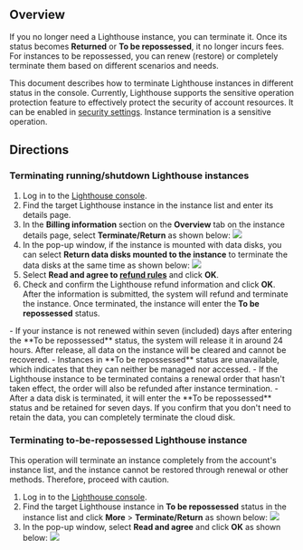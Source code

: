 ## Overview
If you no longer need a Lighthouse instance, you can terminate it. Once its status becomes **Returned** or **To be repossessed**, it no longer incurs fees. For instances to be repossessed, you can renew (restore) or completely terminate them based on different scenarios and needs.

This document describes how to terminate Lighthouse instances in different status in the console.
<dx-alert infotype="explain" title="">
Currently, Lighthouse supports the sensitive operation protection feature to effectively protect the security of account resources. It can be enabled in [security settings](https://console.cloud.tencent.com/developer/security). Instance termination is a sensitive operation.
</dx-alert>



## Directions
### Terminating running/shutdown Lighthouse instances

1. Log in to the [Lighthouse console](https://console.cloud.tencent.com/lighthouse).
2. Find the target Lighthouse instance in the instance list and enter its details page.
3. In the **Billing information** section on the **Overview** tab on the instance details page, select **Terminate/Return** as shown below:
![](https://qcloudimg.tencent-cloud.cn/raw/67b603961cd8630f076cb8bf6a63e534.png)
4. In the pop-up window, if the instance is mounted with data disks, you can select **Return data disks mounted to the instance** to terminate the data disks at the same time as shown below:
![](https://qcloudimg.tencent-cloud.cn/raw/3ee8c1c1f31d1fee97307aa3b366d06b.png)
5. Select **Read and agree to [refund rules](https://intl.cloud.tencent.com/document/product/1103/41406)** and click **OK**.
6. Check and confirm the Lighthouse refund information and click **OK**. After the information is submitted, the system will refund and terminate the instance. Once terminated, the instance will enter the **To be repossessed** status.
<dx-alert infotype="explain" title="">
- If your instance is not renewed within seven (included) days after entering the **To be repossessed** status, the system will release it in around 24 hours. After release, all data on the instance will be cleared and cannot be recovered.
- Instances in **To be repossessed** status are unavailable, which indicates that they can neither be managed nor accessed.
- If the Lighthouse instance to be terminated contains a renewal order that hasn't taken effect, the order will also be refunded after instance termination.
- After a data disk is terminated, it will enter the **To be repossessed** status and be retained for seven days. If you confirm that you don't need to retain the data, you can completely terminate the cloud disk.
</dx-alert>




### Terminating to-be-repossessed Lighthouse instance



<dx-alert infotype="notice" title="">
This operation will terminate an instance completely from the account's instance list, and the instance cannot be restored through renewal or other methods. Therefore, proceed with caution.
</dx-alert>


1. Log in to the [Lighthouse console](https://console.cloud.tencent.com/lighthouse).
2. Find the target Lighthouse instance in **To be repossessed** status in the instance list and click **More** > **Terminate/Return** as shown below:
![](https://qcloudimg.tencent-cloud.cn/raw/9edd38e07445ffe5c3097db3689417d5.png)
3. In the pop-up window, select **Read and agree** and click **OK** as shown below:
![](https://qcloudimg.tencent-cloud.cn/raw/3b33a569f3160a80101ec35db9b5bc11.png)
